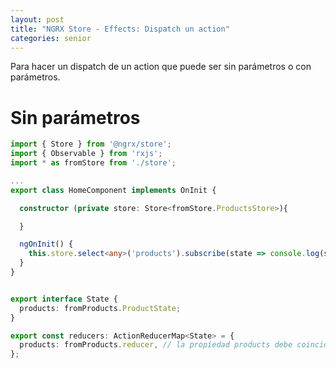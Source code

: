 ```yaml
---
layout: post
title: "NGRX Store - Effects: Dispatch un action"
categories: senior
---
```


Para hacer un dispatch de un action que<!--more--> puede ser sin parámetros o con parámetros.

# Sin parámetros

```typescript
import { Store } from '@ngrx/store';
import { Observable } from 'rxjs';
import * as fromStore from './store';

...
export class HomeComponent implements OnInit {

  constructor (private store: Store<fromStore.ProductsStore>){

  }

  ngOnInit() {
    this.store.select<any>('products').subscribe(state => console.log(state));
  }
}


export interface State {
  products: fromProducts.ProductState;
}

export const reducers: ActionReducerMap<State> = {
  products: fromProducts.reducer, // la propíedad products debe coincidir con la propiedad products del State
};
```
